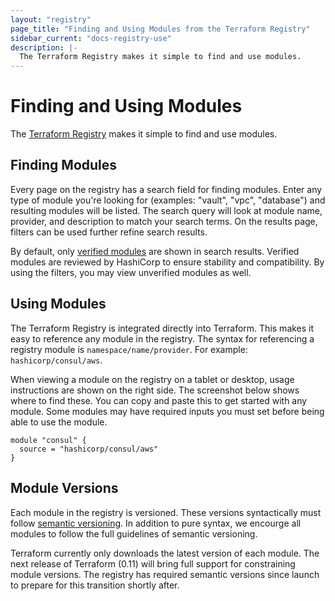 ```yaml
---
layout: "registry"
page_title: "Finding and Using Modules from the Terraform Registry"
sidebar_current: "docs-registry-use"
description: |-
  The Terraform Registry makes it simple to find and use modules.
---
```


# Finding and Using Modules

The [Terraform Registry](https://registry.terraform.io) makes it simple to
find and use modules.

## Finding Modules

Every page on the registry has a search field for finding
modules. Enter any type of module you're looking for (examples: "vault",
"vpc", "database") and resulting modules will be listed. The search query
will look at module name, provider, and description to match your search
terms. On the results page, filters can be used further refine search results.

By default, only [verified modules](/docs/registry/modules/verified.html)
are shown in search results. Verified modules are reviewed by HashiCorp to
ensure stability and compatibility. By using the filters, you may view unverified
modules as well.

## Using Modules

The Terraform Registry is integrated directly into Terraform. This makes
it easy to reference any module in the registry. The syntax for referencing
a registry module is `namespace/name/provider`. For example:
`hashicorp/consul/aws`.

When viewing a module on the registry on a tablet or desktop, usage instructions
are shown on the right side. The screenshot below shows where to find these.
You can copy and paste this to get started with any module. Some modules may
have required inputs you must set before being able to use the module.

```hcl
module "consul" {
  source = "hashicorp/consul/aws"
}
```

## Module Versions

Each module in the registry is versioned. These versions syntactically must
follow [semantic versioning](http://semver.org/). In addition to pure syntax,
we encourge all modules to follow the full guidelines of semantic versioning.

Terraform currently only downloads the latest version of each module. The
next release of Terraform (0.11) will bring full support for constraining
module versions. The registry has required semantic versions since launch
to prepare for this transition shortly after.
